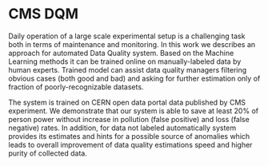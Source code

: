# CMS DQM

Daily operation of a large scale experimental setup is a challenging task both in terms of maintenance and monitoring. In this work we describes an approach for automated Data Quality system. Based on the Machine Learning methods it can be trained online on manually-labeled data by human experts. Trained model can assist data quality managers filtering obvious cases (both good and bad) and asking for further estimation only of fraction of poorly-recognizable datasets.

The system is trained on CERN open data portal data published by CMS experiment. We demonstrate that our system is able to save at least 20\% of person power without increase in pollution (false positive) and loss (false negative) rates. In addition, for data not labeled automatically system provides its estimates and hints for a possible source of anomalies which leads to overall improvement of data quality estimations speed and higher purity of collected data.
